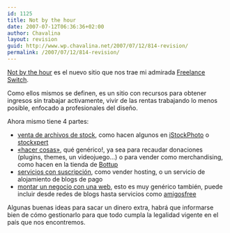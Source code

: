 ```yaml
---
id: 1125
title: Not by the hour
date: 2007-07-12T06:36:36+02:00
author: Chavalina
layout: revision
guid: http://www.wp.chavalina.net/2007/07/12/814-revision/
permalink: /2007/07/12/814-revision/
---
```

<a href="http://notbythehour.com/" target="_blank">Not by the hour</a> es el nuevo sitio que nos trae mi admirada <a href="http://freelanceswitch.com/" target="_blank">Freelance Switch</a>.

Como ellos mismos se definen, es un sitio con recursos para obtener ingresos sin trabajar activamente, vivir de las rentas trabajando lo menos posible, enfocado a profesionales del dise&ntilde;o.

Ahora mismo tiene 4 partes:

  * <a href="http://notbythehour.com/part-1" target="_blank">venta de archivos de stock</a>, como hacen algunos en <a href="http://www.istockphoto.com" target="_blank">iStockPhoto</a> o <a href="http://www.stockxpert.com/" target="_blank">stockxpert</a>
  * <a href="http://notbythehour.com/part-2" target="_blank">«hacer cosas»</a>, qué genérico!, ya sea para recaudar donaciones (plugins, themes, un videojuego…) o para vender como merchandising, como hacen en la tienda de <a href="www.bottup.com" target="_blank">Bottup</a>
  * <a href="http://notbythehour.com/part-3" target="_blank">servicios con suscripci&oacute;n</a>, como vender hosting, o un servicio de alojamiento de blogs de pago
  * <a href="http://notbythehour.com/part-4" target="_blank">montar un negocio con una web</a>, esto es muy genérico también, puede incluir desde redes de blogs hasta servicios como <a href="http://www.amigosfree.com/" target="_blank">amigosfree</a>

Algunas buenas ideas para sacar un dinero extra, habrá que informarse bien de c&oacute;mo gestionarlo para que todo cumpla la legalidad vigente en el pa&iacute;s que nos encontremos.